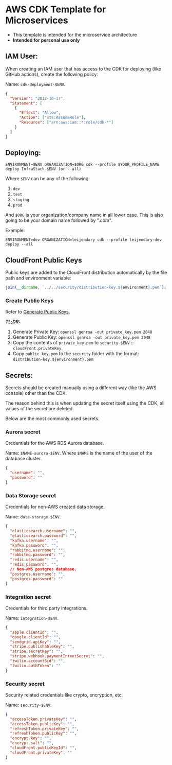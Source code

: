 # AWS CDK Template for Microservices

- This template is intended for the microservice architecture
- **Intended for personal use only**

## IAM User:

When creating an IAM user that has access to the CDK for deploying (like GitHub actions), create the following policy:

Name: `cdk-deployment-$ENV`.

```json
{
  "Version": "2012-10-17",
  "Statement": [
    {
      "Effect": "Allow",
      "Action": ["sts:AssumeRole"],
      "Resource": ["arn:aws:iam::*:role/cdk-*"]
    }
  ]
}
```

## Deploying:

`ENVIRONMENT=$ENV ORGANIZATION=$ORG cdk --profile $YOUR_PROFILE_NAME deploy InfraStack-$ENV (or --all)`

Where `$ENV` can be any of the following:

1. `dev`
2. `test`
3. `staging`
4. `prod`

And `$ORG` is your organization/company name in all lower case. This is also going to be your domain name followed by ".com".

Example:

`ENVIRONMENT=dev ORGANIZATION=leijendary cdk --profile leijendary-dev deploy --all`

## CloudFront Public Keys

Public keys are added to the CloudFront distribution automatically by the file path and environment variable:

```javascript
join(__dirname, `../../security/distribution-key.${environment}.pem`);
```

### Create Public Keys

Refer to [Generate Public Keys](https://docs.aws.amazon.com/AmazonCloudFront/latest/DeveloperGuide/field-level-encryption.html).

_**TL;DR:**_

1. Generate Private Key: `openssl genrsa -out private_key.pem 2048`
2. Generate Public Key: `openssl genrsa -out private_key.pem 2048`
3. Copy the contents of `private_key.pem` to `security-$ENV` :: `cloudFront.privateKey`.
4. Copy `public_key.pem` to the `security` folder with the format: `distribution-key.${environment}.pem`

## Secrets:

Secrets should be created manually using a different way (like the AWS console) other than the CDK.

The reason behind this is when updating the secret itself using the CDK, all values of the secret are deleted.

Below are the most commonly used secrets.

### Aurora secret

Credentials for the AWS RDS Aurora database.

Name: `$NAME-aurora-$ENV`. Where `$NAME` is the name of the user of the database cluster.

```json
{
  "username": "",
  "password": ""
}
```

### Data Storage secret

Credentials for non-AWS created data storage.

Name: `data-storage-$ENV`.

```json
{
  "elasticsearch.username": "",
  "elasticsearch.password": "",
  "kafka.username": "",
  "kafka.password": "",
  "rabbitmq.username": "",
  "rabbitmq.password": "",
  "redis.username": "",
  "redis.password": "",
  // Non-AWS postgres database.
  "postgres.username": "",
  "postgres.password": ""
}
```

### Integration secret

Credentials for third party integrations.

Name: `integration-$ENV`.

```json
{
  "apple.clientId": "",
  "google.clientId": "",
  "sendgrid.apiKey": "",
  "stripe.publishableKey": "",
  "stripe.secretKey": "",
  "stripe.webhook.paymentIntentSecret": "",
  "twilio.accountSid": "",
  "twilio.authToken": ""
}
```

### Security secret

Security related credentials like crypto, encryption, etc.

Name: `security-$ENV`.

```json
{
  "accessToken.privateKey": "",
  "accessToken.publicKey": "",
  "refreshToken.privateKey": "",
  "refreshToken.publicKey": "",
  "encrypt.key": "",
  "encrypt.salt": "",
  "cloudFront.publicKeyId": "",
  "cloudFront.privateKey": ""
}
```
